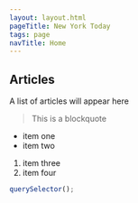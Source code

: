 ```yaml
---
layout: layout.html
pageTitle: New York Today
tags: page
navTitle: Home
---
```


## Articles

A list of articles will appear here

> This is a blockquote

- item one
- item two

1. item three
1. item four

```js
querySelector();
```
